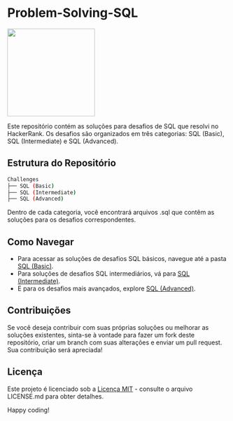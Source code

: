 # Problem-Solving-SQL

<img src="https://upload.wikimedia.org/wikipedia/commons/thumb/4/40/HackerRank_Icon-1000px.png/800px-HackerRank_Icon-1000px.png" width="200" height="200">

Este repositório contém as soluções para desafios de SQL que resolvi no HackerRank. Os desafios são organizados em três categorias: SQL (Basic), SQL (Intermediate) e SQL (Advanced).

## Estrutura do Repositório

```bash
Challenges
├── SQL (Basic)
├── SQL (Intermediate)
├── SQL (Advanced)
```


Dentro de cada categoria, você encontrará arquivos .sql que contêm as soluções para os desafios correspondentes.

## Como Navegar

- Para acessar as soluções de desafios SQL básicos, navegue até a pasta [SQL (Basic)](./Challenges/SQL%20(Basic)/).
- Para soluções de desafios SQL intermediários, vá para [SQL (Intermediate)](./Challenges/SQL%20(Intermediate)/).
- E para os desafios mais avançados, explore [SQL (Advanced)](./Challenges/SQL%20(Advanced)/).

## Contribuições

Se você deseja contribuir com suas próprias soluções ou melhorar as soluções existentes, sinta-se à vontade para fazer um fork deste repositório, criar um branch com suas alterações e enviar um pull request. Sua contribuição será apreciada!

## Licença

Este projeto é licenciado sob a [Licença MIT](LICENSE.md) - consulte o arquivo LICENSE.md para obter detalhes.

Happy coding!